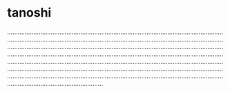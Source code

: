 # tanoshi

...........................................................................................................................................................................................................................................................................................................................................................................................................................................................................................................................................................................................................................................................................................................................................................................................................................................................................................................................................................